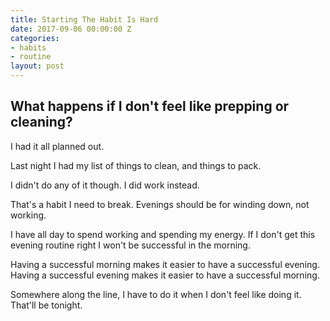 ```yaml
---
title: Starting The Habit Is Hard
date: 2017-09-06 00:00:00 Z
categories:
- habits
- routine
layout: post
---
```


## What happens if I don't feel like prepping or cleaning?

I had it all planned out.

Last night I had my list of things to clean, and things to pack.

I didn't do any of it though. I did work instead.

That's a habit I need to break. Evenings should be for winding down, not working. 

I have all day to spend working and spending my energy. If I don't get this evening routine right I won't be successful in the morning.

Having a successful morning makes it easier to have a successful evening. Having a successful evening makes it easier to have a successful morning.

Somewhere along the line, I have to do it when I don't feel like doing it. That'll be tonight.
